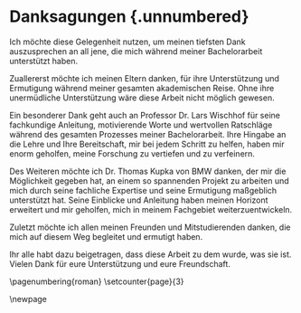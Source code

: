 # Danksagungen {.unnumbered}

Ich möchte diese Gelegenheit nutzen, um meinen tiefsten Dank auszusprechen an all jene, die mich während meiner Bachelorarbeit unterstützt haben.

Zuallererst möchte ich meinen Eltern danken, für ihre Unterstützung und Ermutigung während meiner gesamten akademischen Reise. Ohne ihre unermüdliche Unterstützung wäre diese Arbeit nicht möglich gewesen.

Ein besonderer Dank geht auch an Professor Dr. Lars Wischhof für seine fachkundige Anleitung, motivierende Worte und wertvollen Ratschläge während des gesamten Prozesses meiner Bachelorarbeit. Ihre Hingabe an die Lehre und Ihre Bereitschaft, mir bei jedem Schritt zu helfen, haben mir enorm geholfen, meine Forschung zu vertiefen und zu verfeinern.

Des Weiteren möchte ich Dr. Thomas Kupka von BMW danken, der mir die Möglichkeit gegeben hat, an einem so spannenden Projekt zu arbeiten und mich durch seine fachliche Expertise und seine Ermutigung maßgeblich unterstützt hat. Seine Einblicke und Anleitung haben meinen Horizont erweitert und mir geholfen, mich in meinem Fachgebiet weiterzuentwickeln.

Zuletzt möchte ich allen meinen Freunden und Mitstudierenden danken, die mich auf diesem Weg begleitet und ermutigt haben.

Ihr alle habt dazu beigetragen, dass diese Arbeit zu dem wurde, was sie ist. Vielen Dank für eure Unterstützung und eure Freundschaft.

\pagenumbering{roman}
\setcounter{page}{3}

\newpage
